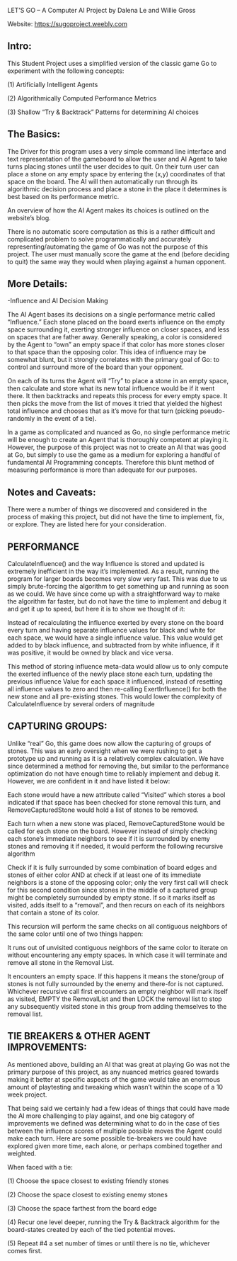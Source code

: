 LET’S GO – A Computer AI Project by Dalena Le and Willie Gross 

Website: https://sugoproject.weebly.com 

Intro: 
----------------------
This Student Project uses a simplified version of the classic game Go to experiment with the following concepts: 

(1) Artificially Intelligent Agents

(2) Algorithmically Computed Performance Metrics 

(3) Shallow “Try & Backtrack” Patterns for determining AI choices 


The Basics: 
----------------------
The Driver for this program uses a very simple command line interface and text representation of the gameboard to allow the user and AI Agent to take turns placing stones until the user decides to quit. On their turn user can place a stone on any empty space by entering the (x,y) coordinates of that space on the board. The AI will then automatically run through its algorithmic decision process and place a stone in the place it determines is best based on its performance metric.  

An overview of how the AI Agent makes its choices is outlined on the website’s blog.  

There is no automatic score computation as this is a rather difficult and complicated problem to solve programmatically and accurately representing/automating the game of Go was not the purpose of this project. The user must manually score the game at the end (before deciding to quit) the same way they would when playing against a human opponent. 

More Details: 
----------------------
-Influence and AI Decision Making 

The AI Agent bases its decisions on a single performance metric called “Influence.” Each stone placed on the board exerts influence on the empty space surrounding it, exerting stronger influence on closer spaces, and less on spaces that are father away. Generally speaking, a color is considered by the Agent to “own” an empty space if that color has more stones closer to that space than the opposing color. This idea of influence may be somewhat blunt, but it strongly correlates with the primary goal of Go: to control and surround more of the board than your opponent. 

On each of its turns the Agent will “Try” to place a stone in an empty space, then calculate and store what its new total influence would be if it went there. It then backtracks and repeats this process for every empty space. It then picks the move from the list of moves it tried that yielded the highest total influence and chooses that as it’s move for that turn (picking pseudo-randomly in the event of a tie).

 In a game as complicated and nuanced as Go, no single performance metric will be enough to create an Agent that is thoroughly competent at playing it. However, the purpose of this project was not to create an AI that was good at Go, but simply to use the game as a medium for exploring a handful of fundamental AI Programming concepts. Therefore this blunt method of measuring performance is more than adequate for our purposes. 
 

Notes and Caveats: 
----------------------
There were a number of things we discovered and considered in the process of making this project, but did not have the time to implement, fix, or explore. They are listed here for your consideration. 


PERFORMANCE 
----------------------
CalculateInfluence() and the way Influence is stored and updated is extremely inefficient in the way it’s implemented. As a result, running the program for larger boards becomes very slow very fast. This was due to us simply brute-forcing the algorithm to get something up and running as soon as we could. We have since come up with a straightforward way to make the algorithm far faster, but do not have the time to implement and debug it and get it up to speed, but here it is to show we thought of it: 
 
Instead of recalculating the influence exerted by every stone on the board every turn and having separate influence values for black and white for each space, we would have a single influence value. 
This value would get added to by black influence, and subtracted from by white influence, if it was positive, it would be owned by black and vice versa.  

This method of storing influence meta-data would allow us to only compute the exerted influence of the newly place stone each turn, updating the previous influence Value for each space it influenced, instead of resetting all influence values to zero and then re-calling ExertInfluence() for both the new stone and all pre-existing stones. This would lower the complexity of CalculateInfluence by several orders of magnitude 


CAPTURING GROUPS:
----------------------
Unlike “real” Go, this game does now allow the capturing of groups of stones. This was an early oversight when we were rushing to get a prototype up and running as it is a relatively complex calculation. We have since determined a method for removing the, but similar to the performance optimization do not have enough time to reliably implement and debug it. However, we are confident in it and have listed it below: 
 
Each stone would have a new attribute called “Visited” which stores a bool indicated if that space has been checked for stone removal this turn, and RemoveCapturedStone would hold a list of stones to be removed. 

Each turn when a new stone was placed, RemoveCapturedStone would be called for each stone on the board. However instead of simply checking each stone’s immediate neighbors to see if it is surrounded by enemy stones and removing it if needed, it would perform the following recursive algorithm 

Check if it is fully surrounded by some combination of board edges and stones of either color AND at check if at least one of its immediate neighbors is a stone of the opposing color; only the very first call will check for this second condition since stones in the middle of a captured group might be completely surrounded by empty stone. If so it marks itself as visited, adds itself to a “removal”, and then recurs on each of its neighbors that contain a stone of its color. 

This recursion will perform the same checks on all contiguous neighbors of the same color until one of two things happen: 

It runs out of unvisited contiguous neighbors of the same color to iterate on without encountering any empty spaces. In which case it will terminate and remove all stone in the Removal List. 

It encounters an empty space. If this happens it means the stone/group of stones is not fully surrounded by the enemy and there-for is not captured. Whichever recursive call first encounters an empty neighbor will mark itself as visited, EMPTY the RemovalList and then LOCK the removal list to stop any subsequently visited stone in this group from adding themselves to the removal list. 

TIE BREAKERS & OTHER AGENT IMPROVEMENTS: 
-------------------------------------------
As mentioned above, building an AI that was great at playing Go was not the primary purpose of this project, as any nuanced metrics geared towards making it better at specific aspects of the game would take an enormous amount of playtesting and tweaking which wasn’t within the scope of a 10 week project. 

That being said we certainly had a few ideas of things that could have made the AI more challenging to play against, and one big category of improvements we defined was determining what to do in the case of ties between the influence scores of multiple possible moves the Agent could make each turn. Here are some possible tie-breakers we could have explored given more time, each alone, or perhaps combined together and weighted. 
 
When faced with a tie: 

(1) Choose the space closest to existing friendly stones

(2) Choose the space closest to existing enemy stones 

(3) Choose the space farthest from the board edge 

(4) Recur one level deeper, running the Try & Backtrack algorithm for the board-states created by each of the tied potential moves. 

(5) Repeat #4 a set number of times or until there is no tie, whichever comes first. 
